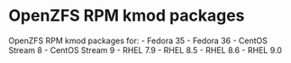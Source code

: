 # OpenZFS RPM kmod packages

OpenZFS RPM kmod packages for:
    - Fedora 35
    - Fedora 36
    - CentOS Stream 8
    - CentOS Stream 9
    - RHEL 7.9
    - RHEL 8.5
    - RHEL 8.6
    - RHEL 9.0
